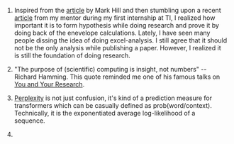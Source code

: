 
1. Inspired from the [article](https://www.sigarch.org/increasing-your-research-impact/) by Mark Hill and then stumbling upon a recent [article](https://medium.com/@nidhibits224/multi-query-attention-speeding-ai-ad8fa1626b82) from my mentor during my first internship at TI, I realized how important it is to form hypothesis while doing research and prove it by doing back of the enevelope calculations. Lately, I have seen many people dissing the idea of doing excel-analysis. I still agree that it should not be the only analysis while publishing a paper. However, I realized it is still the foundation of doing research.

2. "The purpose of (scientific) computing is insight, not numbers" -- Richard Hamming. This quote reminded me one of his famous talks on [You and Your Research](https://www.cs.virginia.edu/~robins/YouAndYourResearch.html).
3. [Perplexity](https://huggingface.co/transformers/v3.3.1/perplexity.html) is not just confusion, it's kind of a prediction measure for transformers which can be casually defined as prob(word/context). Technically, it is the exponentiated average log-likelihood of a sequence.
4. 
